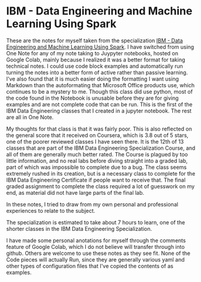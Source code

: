# IBM - Data Engineering and Machine Learning Using Spark

These are the notes for myself taken from the specialization [IBM - Data Engineering and Machine Learning Using Spark](https://www.coursera.org/learn/data-engineering-and-machine-learning-using-spark). I have switched from using One Note for any of my note taking to Juypyter notebooks, hosted on Google Colab, mainly because I realized it was a better format for taking technical notes. I could use code block examples and automatically run turning the notes into a better form of active rather than passive learning. I've also found that it is much easier doing the formatting I want using Markdown than the autoformating that Microsoft Office products use, which continues to be a mystery to me. Though this class did use python, most of the code found in the Notebook is unusable before they are for giving examples and are not complete code that can be run. This is the first of the IBM Data Engineering classes that I created in a jupyter notebook. The rest are all in One Note.

My thoughts for that class is that it was fairly poor. This is also reflected on the general score that it received on Coursera, which is 3.8 out of 5 stars, one of the poorer reviewed classes I have seen there. It is the 12th of 13 classes that are part of the IBM Data Engineering Specialization Course, and all of them are generally much better rated. The Course is plagued by too little information, and no real labs before diving straight into a graded lab, part of which was impossible to complete due to a bug. The class seems extremely rushed in its creation, but is a necessary class to complete for the IBM Data Engineering Certificate if people want to receive that. The final graded assignment to complete the class required a lot of guesswork on my end, as material did not have large parts of the final lab. 

In these notes, I tried to draw from my own personal and professional experiences to relate to the subject.

The specialization is estimated to take about 7 hours to learn, one of the shorter classes in the IBM Data Engineering Specialization.

I have made some personal anotations for myself through the comments feature of Google Colab, which I do not believe will transfer through into github. Others are welcome to use these notes as they see fit. None of the Code pieces will actually Run, since they are generally various yaml and other types of configuration files that I've copied the contents of as examples.

